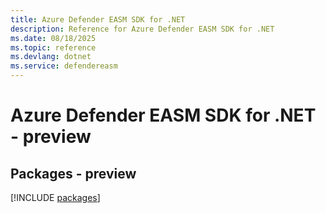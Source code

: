 ```yaml
---
title: Azure Defender EASM SDK for .NET
description: Reference for Azure Defender EASM SDK for .NET
ms.date: 08/18/2025
ms.topic: reference
ms.devlang: dotnet
ms.service: defendereasm
---
```

# Azure Defender EASM SDK for .NET - preview
## Packages - preview
[!INCLUDE [packages](defender-easm-index.md)]